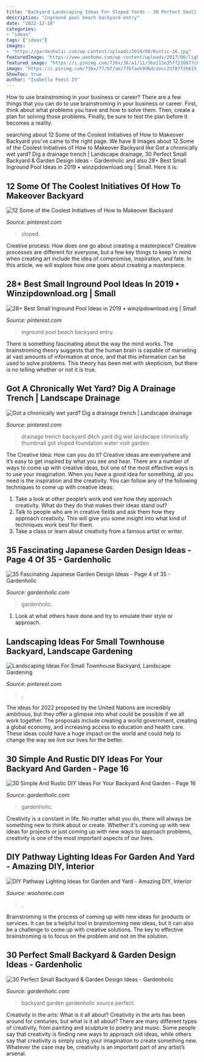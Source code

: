```yaml
---
title: "Backyard Landscaping Ideas For Sloped Yards - 30 Perfect Small Backyard &amp; Garden Design Ideas"
description: "Inground pool beach backyard entry"
date: "2022-12-18"
categories:
- "ideas"
tags: ["ideas"]
images:
- "https://gardenholic.com/wp-content/uploads/2019/08/Rustic-16.jpg"
featuredImage: "https://www.woohome.com/wp-content/uploads/2017/06/lighting-ideas-for-pathway-4.jpg"
featured_image: "https://i.pinimg.com/736x/36/a1/11/36a111e35ff216877c6fe161c0330142.jpg"
image: "https://i.pinimg.com/736x/77/bf/ae/77bfaeb9d6dcdecc23f87f26615146b0.jpg"
ShowToc: true
author: "Isabella Feest IV"
---
```



How to use brainstroming in your business or career?
There are a few things that you can do to use brainstroming in your business or career. First, think about what problems you have and how to solve them. Then, create a plan for solving those problems. Finally, be sure to test the plan before it becomes a reality.

	

		
searching about 12 Some of the Coolest Initiatives of How to Makeover Backyard you've came to the right page. We have 8 Images about 12 Some of the Coolest Initiatives of How to Makeover Backyard like Got a chronically wet yard? Dig a drainage trench | Landscape drainage, 30 Perfect Small Backyard &amp; Garden Design Ideas - Gardenholic and also 28+ Best Small Inground Pool Ideas in 2019 • winzipdownload.org | Small. Here it is:
		
    
## 12 Some Of The Coolest Initiatives Of How To Makeover Backyard

<img loading=lazy src="https://i.pinimg.com/736x/e8/0c/f6/e80cf6c5d2cd1ddb46e159a8ff51ccf7.jpg" onerror="this.onerror=null;this.src='https://tse2.mm.bing.net/th?id=OIP.TDIjIwqxA5aWmKMbXIcQVQHaLH&amp;pid=15.1';" alt="12 Some of the Coolest Initiatives of How to Makeover Backyard">

_Source: pinterest.com_

>sloped. 

	

Creative process: How does one go about creating a masterpiece?
Creative processes are different for everyone, but a few key things to keep in mind when creating art include the idea of compromise, inspiration, and fate. In this article, we will explore how one goes about creating a masterpiece.

    
## 28+ Best Small Inground Pool Ideas In 2019 • Winzipdownload.org | Small

<img loading=lazy src="https://i.pinimg.com/736x/36/a1/11/36a111e35ff216877c6fe161c0330142.jpg" onerror="this.onerror=null;this.src='https://tse4.mm.bing.net/th?id=OIP.P9EqzIDSDkxw20tPPc8OzgHaK_&amp;pid=15.1';" alt="28+ Best Small Inground Pool Ideas in 2019 • winzipdownload.org | Small">

_Source: pinterest.com_

>inground pool beach backyard entry. 

	

There is something fascinating about the way the mind works. The brainstroming theory suggests that the human brain is capable of marveling at vast amounts of information at once, and that this information can be used to solve problems. This theory has been met with skepticism, but there is no telling whether or not it is true.

    
## Got A Chronically Wet Yard? Dig A Drainage Trench | Landscape Drainage

<img loading=lazy src="https://i.pinimg.com/736x/a4/40/54/a440548f994e31c19858c7b6ad6d7b64.jpg" onerror="this.onerror=null;this.src='https://tse2.mm.bing.net/th?id=OIP.1Lczg7B_txRFd6ksGxWZvgHaJ3&amp;pid=15.1';" alt="Got a chronically wet yard? Dig a drainage trench | Landscape drainage">

_Source: pinterest.com_

>drainage trench backyard ditch yard dig wet landscape chronically thumbnail got sloped foundation water visit garden. 

	

The Creative Idea: How can you do it?
Creative ideas are everywhere and it’s easy to get inspired by what you see and hear. There are a number of ways to come up with creative ideas, but one of the most effective ways is to use your imagination. When you have a good idea for something, all you need is the inspiration and the creativity. You can follow any of the following techniques to come up with creative ideas:
1. Take a look at other people’s work and see how they approach creativity. What do they do that makes their ideas stand out?
2. Talk to people who are in creative fields and ask them how they approach creativity. This will give you some insight into what kind of techniques work best for them.
3. Take a class or learn about creativity from a famous artist or writer.

    
## 35 Fascinating Japanese Garden Design Ideas - Page 4 Of 35 - Gardenholic

<img loading=lazy src="https://gardenholic.com/wp-content/uploads/2018/08/Garden-4.jpg" onerror="this.onerror=null;this.src='https://tse1.mm.bing.net/th?id=OIP.CjEZ4UdQburyxmp8QlQLUQHaK5&amp;pid=15.1';" alt="35 Fascinating Japanese Garden Design Ideas - Page 4 of 35 - Gardenholic">

_Source: gardenholic.com_

>gardenholic. 

	

1. Look at what others have done and try to emulate their style or approach.

    
## Landscaping Ideas For Small Townhouse Backyard, Landscape Gardening

<img loading=lazy src="https://i.pinimg.com/736x/77/bf/ae/77bfaeb9d6dcdecc23f87f26615146b0.jpg" onerror="this.onerror=null;this.src='https://tse2.mm.bing.net/th?id=OIP.mVQZdiLc2QwZz40KBmUk7QHaLI&amp;pid=15.1';" alt="Landscaping Ideas For Small Townhouse Backyard, Landscape Gardening">

_Source: pinterest.com_

>. 

	

The ideas for 2022 proposed by the United Nations are incredibly ambitious, but they offer a glimpse into what could be possible if we all work together. The proposals include creating a world government, creating a global economy, and increasing access to education and health care. These ideas could have a huge impact on the world and could help to change the way we live our lives for the better.

    
## 30 Simple And Rustic DIY Ideas For Your Backyard And Garden - Page 16

<img loading=lazy src="https://gardenholic.com/wp-content/uploads/2019/08/Rustic-16.jpg" onerror="this.onerror=null;this.src='https://tse3.mm.bing.net/th?id=OIP.6TaNsPeIm9PyogyMj9df8gHaKs&amp;pid=15.1';" alt="30 Simple And Rustic DIY Ideas For Your Backyard And Garden - Page 16">

_Source: gardenholic.com_

>gardenholic. 

	

Creativity is a constant in life. No matter what you do, there will always be something new to think about or create. Whether it's coming up with new ideas for projects or just coming up with new ways to approach problems, creativity is one of the most important aspects of our lives.

    
## DIY Pathway Lighting Ideas For Garden And Yard - Amazing DIY, Interior

<img loading=lazy src="https://www.woohome.com/wp-content/uploads/2017/06/lighting-ideas-for-pathway-4.jpg" onerror="this.onerror=null;this.src='https://tse2.mm.bing.net/th?id=OIP.coFG_A8SFj1Xlf6Sp7TUFQHaJ4&amp;pid=15.1';" alt="DIY Pathway Lighting Ideas for Garden and Yard - Amazing DIY, Interior">

_Source: woohome.com_

>. 

	

Brainstroming is the process of coming up with new ideas for products or services. It can be a helpful tool in brainstorming new ideas, but it can also be a challenge to come up with creative solutions. The key to effective brainstroming is to focus on the problem and not on the solution.

    
## 30 Perfect Small Backyard &amp; Garden Design Ideas - Gardenholic

<img loading=lazy src="http://www.gardenholic.com/wp-content/uploads/2019/04/Backyard-1.jpg" onerror="this.onerror=null;this.src='https://tse1.mm.bing.net/th?id=OIP.DF38WGUj2HU50GRoneQOIAHaLI&amp;pid=15.1';" alt="30 Perfect Small Backyard &amp; Garden Design Ideas - Gardenholic">

_Source: gardenholic.com_

>backyard garden gardenholic source perfect. 

	

Creativity in the arts: What is it all about?
Creativity in the arts has been around for centuries, but what is it all about? There are many different types of creativity, from painting and sculpture to poetry and music. Some people say that creativity is finding new ways to approach old ideas, while others say that creativity is simply using your imagination to create something new. Whatever the case may be, creativity is an important part of any artist’s arsenal.

